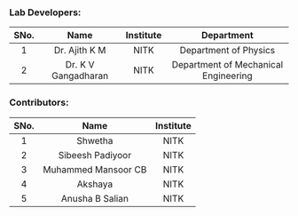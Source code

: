 <!-- Remove all lines above this line before making changes to the file -->

### Lab Developers:

| SNo. |      Name       | Institute |                    Department                     |
| :--: | :-------------: | :-------: | :-----------------------------------------------: |
|  1   | Dr. Ajith K M       |   NITK  | Department of Physics |
|  2   | Dr. K V Gangadharan |   NITK  | Department of Mechanical Engineering |

### Contributors:

| SNo. |  Name   | Institute |
| :--: | :-----: | :-------: |
|  1   | Shwetha |   NITK    |
|  2   | Sibeesh Padiyoor      |   NITK    |
|  3   | Muhammed Mansoor CB   |   NITK    |
|  4   | Akshaya               |   NITK    |
|  5   | Anusha B Salian       |   NITK    |
